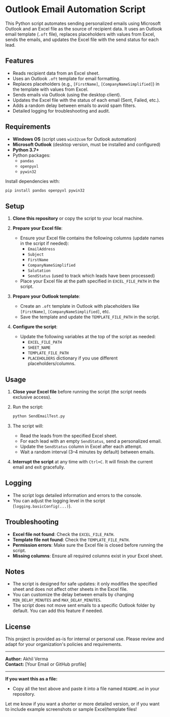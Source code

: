 # Outlook Email Automation Script

This Python script automates sending personalized emails using Microsoft Outlook and an Excel file as the source of recipient data. It uses an Outlook email template (`.oft` file), replaces placeholders with values from Excel, sends the emails, and updates the Excel file with the send status for each lead.

## Features

- Reads recipient data from an Excel sheet.
- Uses an Outlook `.oft` template for email formatting.
- Replaces placeholders (e.g., `[FirstName]`, `[CompanyNameSimplified]`) in the template with values from Excel.
- Sends emails via Outlook (using the desktop client).
- Updates the Excel file with the status of each email (Sent, Failed, etc.).
- Adds a random delay between emails to avoid spam filters.
- Detailed logging for troubleshooting and audit.

## Requirements

- **Windows OS** (script uses `win32com` for Outlook automation)
- **Microsoft Outlook** (desktop version, must be installed and configured)
- **Python 3.7+**
- Python packages:
  - `pandas`
  - `openpyxl`
  - `pywin32`

Install dependencies with:
```bash
pip install pandas openpyxl pywin32
```

## Setup

1. **Clone this repository** or copy the script to your local machine.

2. **Prepare your Excel file**:
   - Ensure your Excel file contains the following columns (update names in the script if needed):
     - `EmailAddress`
     - `Subject`
     - `FirstName`
     - `CompanyNameSimplified`
     - `Salutation`
     - `SendStatus` (used to track which leads have been processed)
   - Place your Excel file at the path specified in `EXCEL_FILE_PATH` in the script.

3. **Prepare your Outlook template**:
   - Create an `.oft` template in Outlook with placeholders like `[FirstName]`, `[CompanyNameSimplified]`, etc.
   - Save the template and update the `TEMPLATE_FILE_PATH` in the script.

4. **Configure the script**:
   - Update the following variables at the top of the script as needed:
     - `EXCEL_FILE_PATH`
     - `SHEET_NAME`
     - `TEMPLATE_FILE_PATH`
     - `PLACEHOLDERS` dictionary if you use different placeholders/columns.

## Usage

1. **Close your Excel file** before running the script (the script needs exclusive access).
2. Run the script:
   ```bash
   python SendEmailTest.py
   ```
3. The script will:
   - Read the leads from the specified Excel sheet.
   - For each lead with an empty `SendStatus`, send a personalized email.
   - Update the `SendStatus` column in Excel after each attempt.
   - Wait a random interval (3–4 minutes by default) between emails.

4. **Interrupt the script** at any time with `Ctrl+C`. It will finish the current email and exit gracefully.

## Logging

- The script logs detailed information and errors to the console.
- You can adjust the logging level in the script (`logging.basicConfig(...)`).

## Troubleshooting

- **Excel file not found**: Check the `EXCEL_FILE_PATH`.
- **Template file not found**: Check the `TEMPLATE_FILE_PATH`.
- **Permission errors**: Make sure the Excel file is closed before running the script.
- **Missing columns**: Ensure all required columns exist in your Excel sheet.

## Notes

- The script is designed for safe updates: it only modifies the specified sheet and does not affect other sheets in the Excel file.
- You can customize the delay between emails by changing `MIN_DELAY_MINUTES` and `MAX_DELAY_MINUTES`.
- The script does not move sent emails to a specific Outlook folder by default. You can add this feature if needed.

## License

This project is provided as-is for internal or personal use. Please review and adapt for your organization's policies and requirements.

---

**Author:** Akhil Verma  
**Contact:** [Your Email or GitHub profile]

---

**If you want this as a file:**  
- Copy all the text above and paste it into a file named `README.md` in your repository.

Let me know if you want a shorter or more detailed version, or if you want to include example screenshots or sample Excel/template files!
